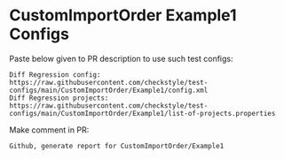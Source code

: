 # CustomImportOrder Example1 Configs
Paste below given to PR description to use such test configs:
```
Diff Regression config: https://raw.githubusercontent.com/checkstyle/test-configs/main/CustomImportOrder/Example1/config.xml
Diff Regression projects: https://raw.githubusercontent.com/checkstyle/test-configs/main/CustomImportOrder/Example1/list-of-projects.properties
```
Make comment in PR:
```
Github, generate report for CustomImportOrder/Example1
```
